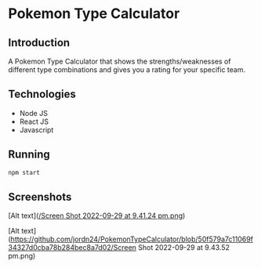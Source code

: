 # Pokemon Type Calculator

## Introduction

A Pokemon Type Calculator that shows the strengths/weaknesses of different type combinations and gives you a rating for your specific team.

## Technologies

- Node JS
- React JS
- Javascript

## Running

```sh
npm start
```
## Screenshots
[Alt text]([/Screen Shot 2022-09-29 at 9.41.24 pm.png](https://github.com/jordn24/PokemonTypeCalculator/blob/50f579a7c11069f34327d0cba78b284bec8a7d02/Screen%20Shot%202022-09-29%20at%209.43.52%20pm.png))

[Alt text](https://github.com/jordn24/PokemonTypeCalculator/blob/50f579a7c11069f34327d0cba78b284bec8a7d02/Screen Shot 2022-09-29 at 9.43.52 pm.png)

